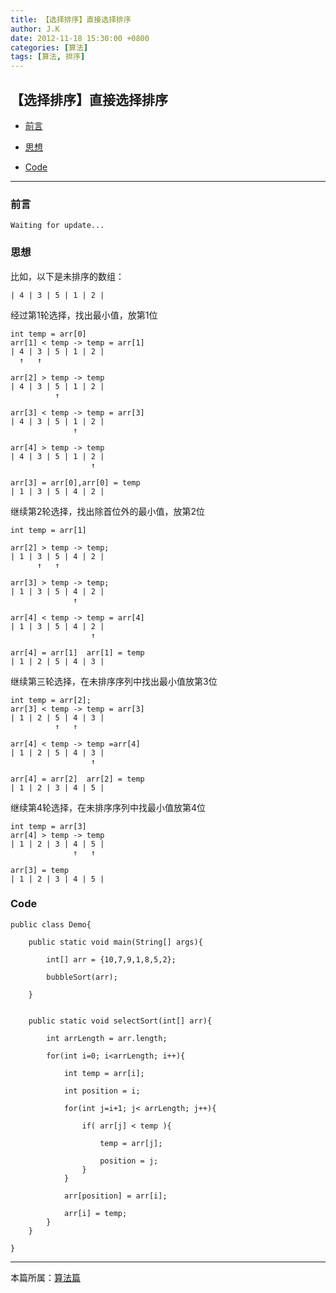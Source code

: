 ```yaml
---
title: 【选择排序】直接选择排序
author: J.K
date: 2012-11-18 15:30:00 +0800
categories: [算法]
tags: [算法, 排序]
---
```



## 【选择排序】直接选择排序

*   [前言](#pre)

*   [思想](#idea)

*   [Code](#code)

***

<h3 id="pre">前言</h3>

    Waiting for update...


<h3 id="idea">思想</h3>

比如，以下是未排序的数组：

    | 4 | 3 | 5 | 1 | 2 |

经过第1轮选择，找出最小值，放第1位

    int temp = arr[0]
    arr[1] < temp -> temp = arr[1]
    | 4 | 3 | 5 | 1 | 2 |
      ↑   ↑

    arr[2] > temp -> temp
    | 4 | 3 | 5 | 1 | 2 |
              ↑

    arr[3] < temp -> temp = arr[3]
    | 4 | 3 | 5 | 1 | 2 |
                  ↑

    arr[4] > temp -> temp
    | 4 | 3 | 5 | 1 | 2 |
                      ↑

    arr[3] = arr[0],arr[0] = temp
    | 1 | 3 | 5 | 4 | 2 |


继续第2轮选择，找出除首位外的最小值，放第2位

    int temp = arr[1]

    arr[2] > temp -> temp;
    | 1 | 3 | 5 | 4 | 2 |
          ↑   ↑

    arr[3] > temp -> temp;
    | 1 | 3 | 5 | 4 | 2 |
                  ↑

    arr[4] < temp -> temp = arr[4]
    | 1 | 3 | 5 | 4 | 2 |
                      ↑

    arr[4] = arr[1]  arr[1] = temp
    | 1 | 2 | 5 | 4 | 3 |


继续第三轮选择，在未排序序列中找出最小值放第3位

    int temp = arr[2];
    arr[3] < temp -> temp = arr[3]
    | 1 | 2 | 5 | 4 | 3 |
              ↑   ↑

    arr[4] < temp -> temp =arr[4]
    | 1 | 2 | 5 | 4 | 3 |
                      ↑

    arr[4] = arr[2]  arr[2] = temp
    | 1 | 2 | 3 | 4 | 5 |

继续第4轮选择，在未排序序列中找最小值放第4位

    int temp = arr[3]
    arr[4] > temp -> temp
    | 1 | 2 | 3 | 4 | 5 |
                  ↑   ↑

    arr[3] = temp
    | 1 | 2 | 3 | 4 | 5 |




<h3 id="code">Code</h3>


    public class Demo{

        public static void main(String[] args){

            int[] arr = {10,7,9,1,8,5,2};

            bubbleSort(arr);

        }


        public static void selectSort(int[] arr){

            int arrLength = arr.length;

            for(int i=0; i<arrLength; i++){

                int temp = arr[i];

                int position = i;

                for(int j=i+1; j< arrLength; j++){

                    if( arr[j] < temp ){

                        temp = arr[j];

                        position = j;
                    }
                }

                arr[position] = arr[i];

                arr[i] = temp;
            }
        }

    }

***

本篇所属：[算法篇](./2021-04-10-index.md)
